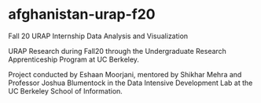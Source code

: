 # afghanistan-urap-f20
Fall 20 URAP Internship Data Analysis and Visualization

URAP Research during Fall20 through the Undergraduate Research Apprenticeship Program at UC Berkeley. 

Project conducted by Eshaan Moorjani, mentored by Shikhar Mehra and Professor Joshua Blumentock in the Data Intensive Development Lab at the UC Berkeley School of Information. 
